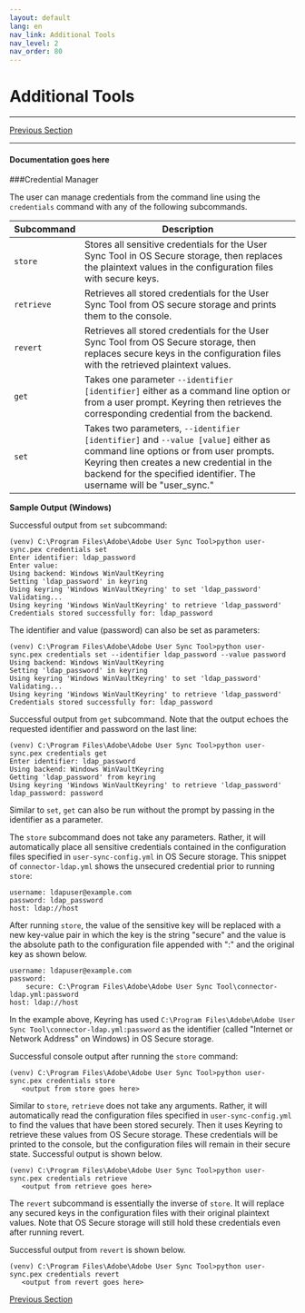 ```yaml
---
layout: default
lang: en
nav_link: Additional Tools
nav_level: 2
nav_order: 80
---
```



# Additional Tools

---

[Previous Section](deployment_best_practices.md)

---

#### Documentation goes here

###Credential Manager

The user can manage credentials from the command line using the 
```credentials``` command with any of the
following subcommands.

| Subcommand | Description |
|------------------------------|------------------|
| `store` | Stores all sensitive credentials for the User Sync Tool in OS Secure storage, then replaces the plaintext values in the configuration files with secure keys. |
| `retrieve` | Retrieves all stored credentials for the User Sync Tool from OS secure storage and prints them to the console. |
| `revert` | Retrieves all stored credentials for the User Sync Tool from OS Secure storage, then replaces secure keys in the configuration files with the retrieved plaintext values. |
| `get` | Takes one parameter `--identifier [identifier]` either as a command line option or from a user prompt. Keyring then retrieves the corresponding credential from the backend. |
| `set` | Takes two parameters, `--identifier [identifier]` and `--value [value]` either as command line options or from user prompts. Keyring then creates a new credential in the backend for the specified identifier. The username will be "user_sync." |

**Sample Output (Windows)**

Successful output from ```set``` subcommand:

```
(venv) C:\Program Files\Adobe\Adobe User Sync Tool>python user-sync.pex credentials set
Enter identifier: ldap_password
Enter value:
Using backend: Windows WinVaultKeyring
Setting 'ldap_password' in keyring
Using keyring 'Windows WinVaultKeyring' to set 'ldap_password'
Validating...
Using keyring 'Windows WinVaultKeyring' to retrieve 'ldap_password'
Credentials stored successfully for: ldap_password
```
The identifier and value (password) can also be set as parameters:

```
(venv) C:\Program Files\Adobe\Adobe User Sync Tool>python user-sync.pex credentials set --identifier ldap_password --value password
Using backend: Windows WinVaultKeyring
Setting 'ldap_password' in keyring
Using keyring 'Windows WinVaultKeyring' to set 'ldap_password'
Validating...
Using keyring 'Windows WinVaultKeyring' to retrieve 'ldap_password'
Credentials stored successfully for: ldap_password
```

Successful output from ```get``` subcommand. Note that the 
output echoes the requested identifier and password on the last line:

```
(venv) C:\Program Files\Adobe\Adobe User Sync Tool>python user-sync.pex credentials get
Enter identifier: ldap_password
Using backend: Windows WinVaultKeyring
Getting 'ldap_password' from keyring
Using keyring 'Windows WinVaultKeyring' to retrieve 'ldap_password'
ldap_password: password
```

Similar to ```set```, ```get``` can also be run without the prompt by
passing in the identifier as a parameter.

The ```store``` subcommand does not take any parameters. Rather,
it will automatically place all sensitive credentials contained in
the configuration files specified in ```user-sync-config.yml``` in
OS Secure storage. This snippet 
of ```connector-ldap.yml``` shows the unsecured credential prior to running ```store```:

```
username: ldapuser@example.com
password: ldap_password
host: ldap://host
```

After running ```store```, the value of the sensitive key will be replaced with a 
new key-value pair in which the key is the string "secure" and the value is 
the absolute path to the configuration file appended
with ":" and the original key as shown below.

```
username: ldapuser@example.com
password: 
    secure: C:\Program Files\Adobe\Adobe User Sync Tool\connector-ldap.yml:password
host: ldap://host
```

In the example above, Keyring has used ```C:\Program Files\Adobe\Adobe User Sync Tool\connector-ldap.yml:password```
as the identifier (called "Internet or Network Address" on Windows)
in OS Secure storage.

Successful console output after running the ```store``` command:

```
(venv) C:\Program Files\Adobe\Adobe User Sync Tool>python user-sync.pex credentials store
   <output from store goes here>
```

Similar to ```store```, ```retrieve``` does not take any arguments. Rather, 
it will automatically read the configuration files specified in 
```user-sync-config.yml``` to find the values that have been stored securely.
Then it uses Keyring to retrieve these values from OS Secure storage. These
credentials will be printed to the console, but the configuration files
will remain in their secure state. Successful output is shown below.

```
(venv) C:\Program Files\Adobe\Adobe User Sync Tool>python user-sync.pex credentials retrieve
   <output from retrieve goes here>
```

The ```revert``` subcommand is essentially the inverse of ```store```.
It will replace any secured keys in the configuration 
files with their original plaintext values. Note that OS Secure storage
will still hold these credentials even after running revert.

Successful output from ```revert``` is shown below.

```
(venv) C:\Program Files\Adobe\Adobe User Sync Tool>python user-sync.pex credentials revert
   <output from revert goes here>
```



[Previous Section](deployment_best_practices.md)